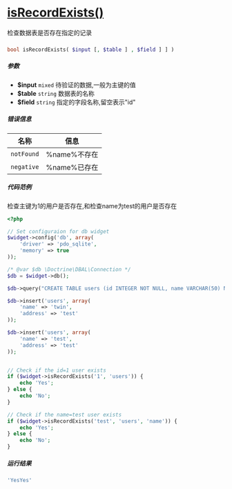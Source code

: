 [isRecordExists()](http://twinh.github.com/widget/api/isRecordExists)
=====================================================================

检查数据表是否存在指定的记录

### 
```php
bool isRecordExists( $input [, $table ] , $field ] ] )
```

##### 参数
* **$input** `mixed` 待验证的数据,一般为主键的值
* **$table** `string` 数据表的名称
* **$field** `string` 指定的字段名称,留空表示"id"


##### 错误信息
| **名称**              | **信息**                                                       | 
|-----------------------|----------------------------------------------------------------|
| `notFound`            | %name%不存在                                                   |
| `negative`            | %name%已存在                                                   |


##### 代码范例
检查主键为1的用户是否存在,和检查name为test的用户是否存在
```php
<?php

// Set configuraion for db widget
$widget->config('db', array(
    'driver' => 'pdo_sqlite',
    'memory' => true
));

/* @var $db \Doctrine\DBAL\Connection */
$db = $widget->db();

$db->query("CREATE TABLE users (id INTEGER NOT NULL, name VARCHAR(50) NOT NULL, address VARCHAR(256) NOT NULL, PRIMARY KEY(id))");

$db->insert('users', array(
    'name' => 'twin',
    'address' => 'test'
));

$db->insert('users', array(
    'name' => 'test',
    'address' => 'test'
));


// Check if the id=1 user exists
if ($widget->isRecordExists('1', 'users')) {
    echo 'Yes';
} else {
    echo 'No';
}

// Check if the name=test user exists
if ($widget->isRecordExists('test', 'users', 'name')) {
    echo 'Yes';
} else {
    echo 'No';
}
```
##### 运行结果
```php
'YesYes'
```
